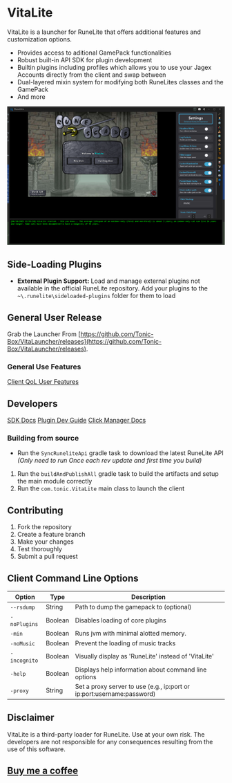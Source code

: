 # VitaLite
VitaLite is a launcher for RuneLite that offers additional features and customization options.
- Provides access to aditional GamePack functionalities
- Robust built-in API SDK for plugin development
- Builtin plugins including profiles which allows you to use your Jagex Accounts directly from the client and swap between
- Dual-layered mixin system for modifying both RuneLites classes and the GamePack
- And more

![img.png](img.png)

## Side-Loading Plugins
- **External Plugin Support:** Load and manage external plugins not available in the official RuneLite repository.
  Add your plugins to the `~\.runelite\sideloaded-plugins` folder for them to load

## General User Release
Grab the Launcher From [https://github.com/Tonic-Box/VitaLauncher/releases](https://github.com/Tonic-Box/VitaLauncher/releases).

### General Use Features
[Client QoL User Features](./docs/FEATURES.md)

## Developers
[SDK Docs](./docs/SDK-DOCS.md)
[Plugin Dev Guide](./docs/EXTERNALPLUGIN.md)
[Click Manager Docs](./docs/CLICKMANAGER.md)

### Building from source
- Run the `SyncRuneliteApi` gradle task to download the latest RuneLite API _(Only need to run Once each rev update and first time you build)_
1. Run the `buildAndPublishAll` gradle task to build the artifacts and setup the main module correctly
2. Run the `com.tonic.VitaLite` main class to launch the client

## Contributing
1. Fork the repository
2. Create a feature branch
3. Make your changes
4. Test thoroughly
5. Submit a pull request

## Client Command Line Options
| Option       | Type    | Description                                          |
|--------------|---------|------------------------------------------------------|
| `--rsdump`   | String  | Path to dump the gamepack to (optional)              |
| `-noPlugins` | Boolean | Disables loading of core plugins                     |
| `-min`       | Boolean | Runs jvm with minimal alotted memory.                |
| `-noMusic`   | Boolean | Prevent the loading of music tracks                  |
| `-incognito` | Boolean | Visually display as 'RuneLite' instead of 'VitaLite' |
| `-help`      | Boolean | Displays help information about command line options |
| `-proxy`     | String  | Set a proxy server to use (e.g., ip:port or ip:port:username:password) |

## Disclaimer

VitaLite is a third-party loader for RuneLite. Use at your own risk. The developers are not responsible for any consequences resulting from the use of this software.

## [Buy me a coffee](https://ko-fi.com/tonicbox)